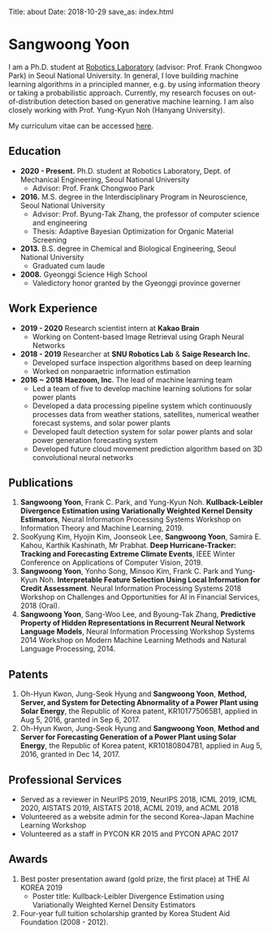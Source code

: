Title: about
Date: 2018-10-29
save_as: index.html

Sangwoong Yoon
===================

I am a Ph.D. student at [Robotics Laboratory](http://robotics.snu.ac.kr/fcp/) (advisor: Prof. Frank Chongwoo Park) in Seoul National University.
In general, I love building machine learning algorithms in a principled manner, e.g. by using information theory or taking a probabilistic approach.
Currently, my research focuses on out-of-distribution detection based on generative machine learning.
I am also closely working with Prof. Yung-Kyun Noh (Hanyang University).

My curriculum vitae can be accessed [here]({filename}/pdfs/cv_swyoon_v20200627.pdf).


## Education  



* **2020 - Present.** Ph.D. student at Robotics Laboratory, Dept. of Mechanical Engineering, Seoul National University
    - Advisor: Prof. Frank Chongwoo Park
* **2016.** M.S. degree in the Interdisciplinary Program in Neuroscience, Seoul National University   
    - Advisor: Prof. Byung-Tak Zhang, the professor of computer science and engineering  
    - Thesis: Adaptive Bayesian Optimization for Organic Material Screening  
* **2013\.** B.S. degree in Chemical and Biological Engineering, Seoul National University   
    - Graduated cum laude
* **2008\.** Gyeonggi Science High School
    - Valedictory honor granted by the Gyeonggi province governer


## Work Experience

* **2019 - 2020** Research scientist intern at **Kakao Brain**
    * Working on Content-based Image Retrieval using Graph Neural Networks
* **2018 - 2019** Researcher at **SNU Robotics Lab** & **Saige Research Inc.**
    * Developed surface inspection algorithms based on deep learning
    * Worked on nonparaetric information estimation
* **2016 ~ 2018** **Haezoom, Inc**. The lead of machine learning team
    * Led a team of five to develop machine learning solutions for solar power plants
    * Developed a data processing pipeline system which continuously processes data from weather stations, satellites, numerical weather forecast systems, and solar power plants
    * Developed fault detection system for solar power plants and solar power generation forecasting system
    * Developed future cloud movement prediction algorithm based on 3D convolutional neural networks

## Publications

1. **Sangwoong Yoon**, Frank C. Park, and Yung-Kyun Noh. **Kullback-Leibler Divergence Estimation using Variationally Weighted Kernel Density Estimators**, Neural Information Processing Systems Workshop on Information Theory and Machine Learning, 2019.
2. SooKyung Kim, Hyojin Kim, Joonseok Lee, **Sangwoong Yoon**, Samira E. Kahou, Karthik Kashinath, Mr Prabhat. **Deep Hurricane-Tracker: Tracking and Forecasting Extreme Climate Events**, IEEE Winter Conference on Applications of Computer Vision, 2019.
3. **Sangwoong Yoon**, Yonho Song, Minsoo Kim, Frank C. Park and Yung-Kyun Noh. **Interpretable Feature Selection Using Local Information for Credit Assessment**. Neural Information Processing Systems 2018 Workshop on Challenges and Opportunities for AI in Financial Services, 2018 (Oral).
4. **Sangwoong Yoon**, Sang-Woo Lee, and Byoung-Tak Zhang, **Predictive Property of Hidden Representations in Recurrent Neural Network Language Models**, Neural Information Processing Workshop Systems 2014 Workshop on Modern Machine Learning Methods and Natural Language Processing, 2014.


## Patents

1. Oh-Hyun Kwon, Jung-Seok Hyung and **Sangwoong Yoon**, **Method, Server, and System for Detecting Abnormality of a Power Plant using Solar Energy**, the Republic of Korea patent, KR101775065B1, applied in Aug 5, 2016, granted in Sep 6, 2017.
2. Oh-Hyun Kwon, Jung-Seok Hyung and **Sangwoong Yoon**, **Method and Server for Forecasting Generation of a Power Plant using Solar Energy**, the Republic of Korea patent, KR101808047B1, applied in Aug 5, 2016, granted in Dec 14, 2017.


## Professional Services

* Served as a reviewer in NeurIPS 2019, NeurIPS 2018, ICML 2019, ICML 2020, AISTATS 2019, AISTATS 2018, ACML 2019, and ACML 2018
* Volunteered as a website admin for the second Korea-Japan Machine Learning Workshop
* Volunteered as a staff in PYCON KR 2015 and PYCON APAC 2017


## Awards

1. Best poster presentation award (gold prize, the first place) at THE AI KOREA 2019
    * Poster title: Kullback-Leibler Divergence Estimation using Variationally Weighted Kernel Density Estimators
2. Four-year full tuition scholarship granted by Korea Student Aid Foundation (2008 - 2012).
